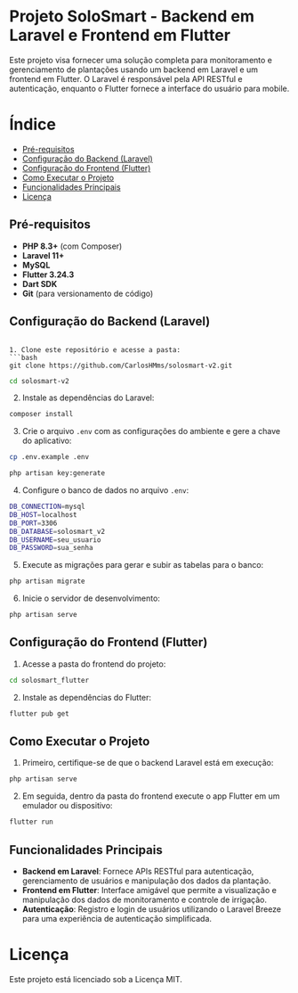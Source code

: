 # Projeto SoloSmart - Backend em Laravel e Frontend em Flutter

Este projeto visa fornecer uma solução completa para monitoramento e gerenciamento de plantações usando um backend em Laravel e um frontend em Flutter. O Laravel é responsável pela API RESTful e autenticação, enquanto o Flutter fornece a interface do usuário para mobile.


# Índice
- [Pré-requisitos](#pré-requisitos)
- [Configuração do Backend (Laravel)](#configuração-do-backend-laravel)
- [Configuração do Frontend (Flutter)](#configuração-do-frontend-flutter)
- [Como Executar o Projeto](#como-executar-o-projeto)
- [Funcionalidades Principais](#funcionalidades-principais)
-  [Licença](#licença)

## Pré-requisitos

- **PHP 8.3+** (com Composer)
-  **Laravel 11+**
-  **MySQL**
- **Flutter 3.24.3**
- **Dart SDK**
- **Git** (para versionamento de código)

## Configuração do Backend (Laravel)
```

1. Clone este repositório e acesse a pasta:
```bash
git clone https://github.com/CarlosHMms/solosmart-v2.git
```
```bash
cd solosmart-v2
```
2. Instale as dependências do Laravel:
```bash
composer install
```
3. Crie o arquivo `.env` com as configurações do ambiente e gere a chave do aplicativo:
```bash
cp .env.example .env
```
```bash
php artisan key:generate
```
4. Configure o banco de dados no arquivo `.env`:
```bash
DB_CONNECTION=mysql 
DB_HOST=localhost 
DB_PORT=3306 
DB_DATABASE=solosmart_v2 
DB_USERNAME=seu_usuario 
DB_PASSWORD=sua_senha
```
5. Execute as migrações para gerar e subir as tabelas para o banco:
```bash
php artisan migrate
```
6. Inicie o servidor de desenvolvimento:
```bash
php artisan serve
```

## Configuração do Frontend (Flutter)

1.  Acesse a pasta do frontend do projeto:
```bash
cd solosmart_flutter
```
2.  Instale as dependências do Flutter:
```bash
flutter pub get
```
## Como Executar o Projeto

1. Primeiro, certifique-se de que o backend Laravel está em execução:
```bash
php artisan serve
```
2. Em seguida, dentro da pasta do frontend execute o app Flutter em um emulador ou dispositivo:
```bash
flutter run
```

## Funcionalidades Principais

- **Backend em Laravel**: Fornece APIs RESTful para autenticação, gerenciamento de usuários e manipulação dos dados da plantação.
- **Frontend em Flutter**: Interface amigável que permite a visualização e manipulação dos dados de monitoramento e controle de irrigação.
- **Autenticação**: Registro e login de usuários utilizando o Laravel Breeze para uma experiência de autenticação simplificada.


# Licença

Este projeto está licenciado sob a Licença MIT.
